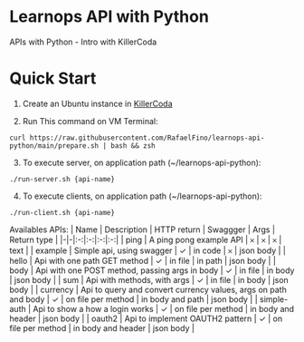 # Learnops API with Python
APIs with Python - Intro with KillerCoda

# Quick Start
1. Create an Ubuntu instance in [KillerCoda](https://killercoda.com/playgrounds/scenario/ubuntu)

2. Run This command on VM Terminal:
```
curl https://raw.githubusercontent.com/RafaelFino/learnops-api-python/main/prepare.sh | bash && zsh
```

3. To execute server, on application path (~/learnops-api-python):
```
./run-server.sh {api-name}
```

4. To execute clients, on application path (~/learnops-api-python):
```
./run-client.sh {api-name}
```

Availables APIs:
| Name | Description | HTTP return | Swaggger | Args | Return type |
|-|-|:-:|:-:|:-:|:-:|
| ping | A ping pong example API | &#x10102; | &#x10102; | &#x10102; | text |
| example | Simple api, using swagger | &#x2713; | in code | &#x10102; | json body |
| hello | Api with one path GET method | &#x2713; | in file | in path | json body |
| body | Api with one POST method, passing args in body | &#x2713; | in file | in body | json body |
| sum | Api with methods, with args | &#x2713; | in file | in body | json body |
| currency | Api to query and convert currency values, args on path and body | &#x2713; | on file per method | in body and path | json body |
| simple-auth | Api to show a how a login works | &#x2713; | on file per method | in body and header | json body |
| oauth2 | Api to implement OAUTH2 pattern | &#x2713; | on file per method | in body and header | json body |
